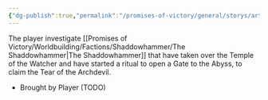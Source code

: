 ```yaml
---
{"dg-publish":true,"permalink":"/promises-of-victory/general/storys/artifact-of-chaos/","title":"Artifact of Chaos","noteIcon":"Arc","created":"2023-01-25T02:26:52.955+01:00","updated":"2023-03-29T21:24:55.594+02:00"}
---
```



The player investigate [[Promises of Victory/Worldbuilding/Factions/Shaddowhammer/The Shaddowhammer\|The Shaddowhammer]] that have taken over the Temple of the Watcher and have started a ritual to open a Gate to the Abyss, to claim the Tear of the Archdevil.

- Brought by Player (TODO)